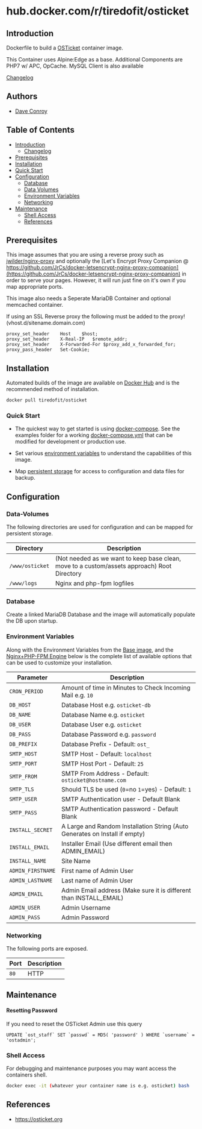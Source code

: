 # hub.docker.com/r/tiredofit/osticket

## Introduction

Dockerfile to build a [OSTicket](https://www.osticket.org) container image.

This Container uses Alpine:Edge as a base.
Additional Components are PHP7 w/ APC, OpCache. MySQL Client is also available


[Changelog](CHANGELOG.md)

## Authors

- [Dave Conroy](https://github.com/tiredofit)

## Table of Contents

- [Introduction](#introduction)
    - [Changelog](CHANGELOG.md)
- [Prerequisites](#prerequisites)
- [Installation](#installation)
- [Quick Start](#quick-start)
- [Configuration](#configuration)
    - [Database](#database)
    - [Data Volumes](#data-volumes)
    - [Environment Variables](#environmentvariables)   
    - [Networking](#networking)
- [Maintenance](#maintenance)
    - [Shell Access](#shell-access)
   - [References](#references)

## Prerequisites

This image assumes that you are using a reverse proxy such as [jwilder/nginx-proxy](https://github.com/jwilder/nginx-proxy) and optionally the [Let's Encrypt Proxy Companion @ https://github.com/JrCs/docker-letsencrypt-nginx-proxy-companion](https://github.com/JrCs/docker-letsencrypt-nginx-proxy-companion) in order to serve your pages. However, it will run just fine on it's own if you map appropriate ports.

This image also needs a Seperate MariaDB Container and optional memcached container.

If using an SSL Reverse proxy the following must be added to the proxy! (vhost.d/sitename.domain.com)

````
proxy_set_header    Host    $host;
proxy_set_header    X-Real-IP   $remote_addr;
proxy_set_header    X-Forwarded-For $proxy_add_x_forwarded_for;
proxy_pass_header   Set-Cookie;
````

## Installation

Automated builds of the image are available on [Docker Hub](https://hub.docker.com/r/tiredofit/osticket) and is the recommended method of installation.

```bash
docker pull tiredofit/osticket
```

### Quick Start

* The quickest way to get started is using [docker-compose](https://docs.docker.com/compose/). See the examples folder for a working [docker-compose.yml](examples/docker-compose.yml) that can be modified for development or production use.

* Set various [environment variables](#environment-variables) to understand the capabilities of this image.
* Map [persistent storage](#data-volumes) for access to configuration and data files for backup.

## Configuration

### Data-Volumes

The following directories are used for configuration and can be mapped for persistent storage.

| Directory | Description |
|-----------|-------------|
| `/www/osticket` | (Not needed as we want to keep base clean, move to a custom/assets approach) Root Directory |
| `/www/logs` | Nginx and php-fpm logfiles |

### Database

Create a linked MariaDB Database and the image will automatically populate the DB upon startup.

### Environment Variables

Along with the Environment Variables from the [Base image](https://hub.docker.com/r/tiredofit/alpine), and the [Nginx+PHP-FPM Engine](https://hub.docker.com/r/tiredofit/nginx-php-fpm) below is the complete list of available options that can be used to customize your installation.

| Parameter | Description |
|-----------|-------------|
| `CRON_PERIOD` | Amount of time in Minutes to Check Incoming Mail e.g. `10`|
| `DB_HOST` | Database Host e.g. `osticket-db` |
| `DB_NAME` | Database Name e.g. `osticket` |
| `DB_USER` | Database User e.g. `osticket` |
| `DB_PASS` | Database Password e.g. `password` |
| `DB_PREFIX` | Database Prefix - Default: `ost_` |
| `SMTP_HOST` | SMTP Host - Default: `localhost` |
| `SMTP_PORT` | SMTP Host Port - Default: `25` |
| `SMTP_FROM` | SMTP From Address - Default: `osticket@hostname.com` |
| `SMTP_TLS` | Should TLS be used (`0`=no `1`=yes) - Default: `1` |
| `SMTP_USER` | SMTP Authentication user - Default Blank |
| `SMTP_PASS` | SMTP Authentication password - Default Blank |
| `INSTALL_SECRET` | A Large and Random Installation String (Auto Generates on Install if empty)
| `INSTALL_EMAIL` | Installer Email (Use different email then ADMIN_EMAIL)
| `INSTALL_NAME` | Site Name
| `ADMIN_FIRSTNAME` | First name of Admin User
| `ADMIN_LASTNAME` | Last name of Admin User
| `ADMIN_EMAIL` | Admin Email address (Make sure it is different than INSTALL_EMAIL)
| `ADMIN_USER` | Admin Username
| `ADMIN_PASS` | Admin Password

### Networking

The following ports are exposed.

| Port      | Description |
|-----------|-------------|
| `80`      | HTTP        |

## Maintenance
#### Resetting Password
If you need to reset the OSTicket Admin use this query
````
UPDATE `ost_staff` SET `passwd` = MD5( 'password' ) WHERE `username` = 'ostadmin';
````

### Shell Access

For debugging and maintenance purposes you may want access the containers shell. 

```bash
docker exec -it (whatever your container name is e.g. osticket) bash
```

## References

* https://osticket.org

